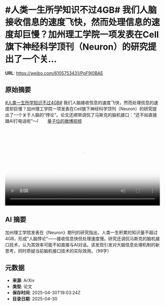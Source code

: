 # #人类一生所学知识不过4GB# 我们人脑接收信息的速度飞快，然而处理信息的速度却巨慢？加州理工学院一项发表在Cell旗下神经科学顶刊（Neuron）的研究提出了一个关...

**URL**: https://weibo.com/6105753431/PpF9j0BAE

## 原始摘要

<a href="https://m.weibo.cn/search?containerid=231522type%3D1%26t%3D10%26q%3D%23%E4%BA%BA%E7%B1%BB%E4%B8%80%E7%94%9F%E6%89%80%E5%AD%A6%E7%9F%A5%E8%AF%86%E4%B8%8D%E8%BF%874GB%23&amp;extparam=%23%E4%BA%BA%E7%B1%BB%E4%B8%80%E7%94%9F%E6%89%80%E5%AD%A6%E7%9F%A5%E8%AF%86%E4%B8%8D%E8%BF%874GB%23" data-hide=""><span class="surl-text">#人类一生所学知识不过4GB#</span></a> 我们人脑接收信息的速度飞快，然而处理信息的速度却巨慢？加州理工学院一项发表在Cell旗下神经科学顶刊（Neuron）的研究提出了一个关于人脑的“悖论”。论文还顺带调侃了马斯克的脑机接口：“还不如直接跟AI打电话呢”～<span class="url-icon"><img alt="[闭嘴]" src="https://h5.sinaimg.cn/m/emoticon/icon/default/d_bizui-3381378bab.png" style="width:1em; height:1em;" referrerpolicy="no-referrer"></span> <a href="https://video.weibo.com/show?fid=1034:5161160090255387" data-hide=""><span class="url-icon"><img style="width: 1rem;height: 1rem" src="https://h5.sinaimg.cn/upload/2015/09/25/3/timeline_card_small_video_default.png" referrerpolicy="no-referrer"></span><span class="surl-text">量子位的微博视频</span></a> <br clear="both"><div style="clear: both"></div><video controls="controls" poster="https://tvax2.sinaimg.cn/orj480/006Fd7o3ly1i0yw5uhvsmj30u01hc7aq.jpg" style="width: 100%"><source src="https://f.video.weibocdn.com/o0/wzrBNd8zlx08nSw1SXMk01041200CWX20E010.mp4?label=mp4_720p&amp;template=720x1280.24.0&amp;ori=0&amp;ps=1CwnkDw1GXwCQx&amp;Expires=1746043168&amp;ssig=I3jqiZOoL%2F&amp;KID=unistore,video"><source src="https://f.video.weibocdn.com/o0/arkY9zS3lx08nSw1yawM01041200nd380E010.mp4?label=mp4_hd&amp;template=540x960.24.0&amp;ori=0&amp;ps=1CwnkDw1GXwCQx&amp;Expires=1746043168&amp;ssig=WUIxKRIFFS&amp;KID=unistore,video"><source src="https://f.video.weibocdn.com/o0/5LWGvjFslx08nSw1eN6001041200ctgC0E010.mp4?label=mp4_ld&amp;template=360x640.24.0&amp;ori=0&amp;ps=1CwnkDw1GXwCQx&amp;Expires=1746043168&amp;ssig=DxXm9nfMUf&amp;KID=unistore,video"><p>视频无法显示，请前往<a href="https://video.weibo.com/show?fid=1034%3A5161160090255387" target="_blank" rel="noopener noreferrer">微博视频</a>观看。</p></video>

## AI 摘要

加州理工学院发表在《Neuron》期刊的研究指出，人类一生积累的知识量不超过4GB，形成"人脑悖论"——接收信息快但处理速度慢。研究还调侃马斯克的脑机接口技术，认为其效率可能不如直接与AI对话。该发现引发对大脑信息处理机制的新思考，同时质疑当前脑机接口技术的实际效用。（99字）

## 元数据

- **来源**: ArXiv
- **类型**: 论文
- **保存时间**: 2025-04-30T19:03:24Z
- **目录日期**: 2025-04-30
